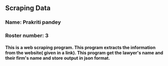 ## Scraping Data
### Name: Prakriti pandey
### Roster number: 3
#### This is a web scraping program. This program extracts the information from the website( given in a link). This program get the lawyer's name and their firm's name and store output in json format.



